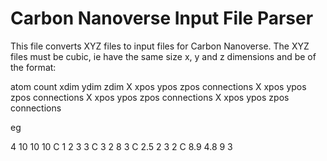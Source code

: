 # Carbon Nanoverse Input File Parser

This file converts XYZ files to input files for Carbon Nanoverse. The XYZ files must be cubic, ie have the same size x, y and z dimensions and be of the format:

atom count
xdim ydim zdim
X xpos ypos zpos connections
X xpos ypos zpos connections
X xpos ypos zpos connections
X xpos ypos zpos connections

eg

4
10 10 10
C 1   2   3 3
C 3   2   8 3
C 2.5 2   3 2
C 8.9 4.8 9 3
